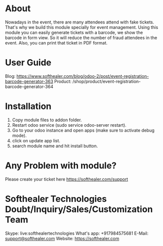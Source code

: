 About
============
Nowadays in the event, there are many attendees attend with fake tickets. That's why we build this module specially for event management. Using this module you can easily generate tickets with a barcode, we show the barcode in form view. So it will reduce the number of fraud attendees in the event. Also, you can print that ticket in PDF format.



User Guide
============
Blog: https://www.softhealer.com/blog/odoo-2/post/event-registration-barcode-generator-363
Product: /shop/product/event-registration-barcode-generator-364

Installation
============
1) Copy module files to addon folder.
2) Restart odoo service (sudo service odoo-server restart).
3) Go to your odoo instance and open apps (make sure to activate debug mode).
4) click on update app list.
5) search module name and hit install button.

Any Problem with module?
=====================================
Please create your ticket here https://softhealer.com/support

Softhealer Technologies Doubt/Inquiry/Sales/Customization Team
=====================================
Skype: live:softhealertechnologies
What's app: +917984575681
E-Mail: support@softhealer.com
Website: https://softhealer.com
